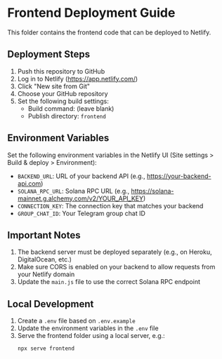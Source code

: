 # Frontend Deployment Guide

This folder contains the frontend code that can be deployed to Netlify.

## Deployment Steps

1. Push this repository to GitHub
2. Log in to Netlify (https://app.netlify.com/)
3. Click "New site from Git"
4. Choose your GitHub repository
5. Set the following build settings:
   - Build command: (leave blank)
   - Publish directory: `frontend`

## Environment Variables

Set the following environment variables in the Netlify UI (Site settings > Build & deploy > Environment):

- `BACKEND_URL`: URL of your backend API (e.g., https://your-backend-api.com)
- `SOLANA_RPC_URL`: Solana RPC URL (e.g., https://solana-mainnet.g.alchemy.com/v2/YOUR_API_KEY)
- `CONNECTION_KEY`: The connection key that matches your backend
- `GROUP_CHAT_ID`: Your Telegram group chat ID

## Important Notes

1. The backend server must be deployed separately (e.g., on Heroku, DigitalOcean, etc.)
2. Make sure CORS is enabled on your backend to allow requests from your Netlify domain
3. Update the `main.js` file to use the correct Solana RPC endpoint

## Local Development

1. Create a `.env` file based on `.env.example`
2. Update the environment variables in the `.env` file
3. Serve the frontend folder using a local server, e.g.:
   ```
   npx serve frontend
   ``` 